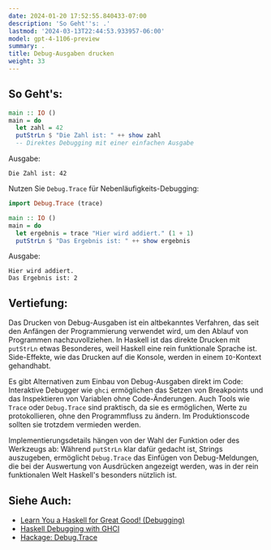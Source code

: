 ```yaml
---
date: 2024-01-20 17:52:55.840433-07:00
description: 'So Geht''s: .'
lastmod: '2024-03-13T22:44:53.933957-06:00'
model: gpt-4-1106-preview
summary: .
title: Debug-Ausgaben drucken
weight: 33
---
```


## So Geht's:
```haskell
main :: IO ()
main = do
  let zahl = 42
  putStrLn $ "Die Zahl ist: " ++ show zahl
  -- Direktes Debugging mit einer einfachen Ausgabe
```
Ausgabe:
```
Die Zahl ist: 42
```
Nutzen Sie `Debug.Trace` für Nebenläufigkeits-Debugging:
```haskell
import Debug.Trace (trace)

main :: IO ()
main = do
  let ergebnis = trace "Hier wird addiert." (1 + 1)
  putStrLn $ "Das Ergebnis ist: " ++ show ergebnis
```
Ausgabe:
```
Hier wird addiert.
Das Ergebnis ist: 2
```

## Vertiefung:
Das Drucken von Debug-Ausgaben ist ein altbekanntes Verfahren, das seit den Anfängen der Programmierung verwendet wird, um den Ablauf von Programmen nachzuvollziehen. In Haskell ist das direkte Drucken mit `putStrLn` etwas Besonderes, weil Haskell eine rein funktionale Sprache ist. Side-Effekte, wie das Drucken auf die Konsole, werden in einem `IO`-Kontext gehandhabt.

Es gibt Alternativen zum Einbau von Debug-Ausgaben direkt im Code: Interaktive Debugger wie `ghci` ermöglichen das Setzen von Breakpoints und das Inspektieren von Variablen ohne Code-Änderungen. Auch Tools wie `Trace` oder `Debug.Trace` sind praktisch, da sie es ermöglichen, Werte zu protokollieren, ohne den Programmfluss zu ändern. Im Produktionscode sollten sie trotzdem vermieden werden.

Implementierungsdetails hängen von der Wahl der Funktion oder des Werkzeugs ab: Während `putStrLn` klar dafür gedacht ist, Strings auszugeben, ermöglicht `Debug.Trace` das Einfügen von Debug-Meldungen, die bei der Auswertung von Ausdrücken angezeigt werden, was in der rein funktionalen Welt Haskell's besonders nützlich ist.

## Siehe Auch:
- [Learn You a Haskell for Great Good! (Debugging)](http://learnyouahaskell.com/)
- [Haskell Debugging with GHCI](https://downloads.haskell.org/ghc/latest/docs/html/users_guide/ghci.html)
- [Hackage: Debug.Trace](https://hackage.haskell.org/package/base-4.16.1.0/docs/Debug-Trace.html)

